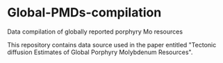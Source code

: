 # Global-PMDs-compilation
Data compilation of globally reported porphyry Mo resources

This repository contains data source used in the paper entitled "Tectonic diffusion Estimates of Global Porphyry Molybdenum Resources". 
